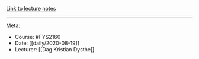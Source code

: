 [Link to lecture notes](https://www.uio.no/studier/emner/matnat/fys/FYS2160/h20/Lectures%20and%20assignments/Lecture2/Lecture_2_Fys2160_2020.pdf)

***

Meta:
- Course: #FYS2160
- Date: [[daily/2020-08-19]]
- Lecturer: [[Dag Kristian Dysthe]]